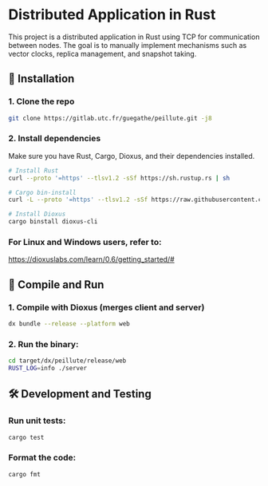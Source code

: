# Distributed Application in Rust

This project is a distributed application in Rust using TCP for communication between nodes.
The goal is to manually implement mechanisms such as vector clocks, replica management, and snapshot taking.

## 🚀 Installation

### 1. Clone the repo
```sh
git clone https://gitlab.utc.fr/guegathe/peillute.git -j8
```

### 2. Install dependencies
Make sure you have Rust, Cargo, Dioxus, and their dependencies installed.

```sh
# Install Rust
curl --proto '=https' --tlsv1.2 -sSf https://sh.rustup.rs | sh

# Cargo bin-install
curl -L --proto '=https' --tlsv1.2 -sSf https://raw.githubusercontent.com/cargo-bins/cargo-binstall/main/install-from-binstall-release.sh | bash

# Install Dioxus
cargo binstall dioxus-cli
```

### For Linux and Windows users, refer to:
https://dioxuslabs.com/learn/0.6/getting_started/#

## 🚀 Compile and Run

### 1. Compile with Dioxus (merges client and server)
```sh
dx bundle --release --platform web
```

### 2. Run the binary:
```sh
cd target/dx/peillute/release/web
RUST_LOG=info ./server
```

## 🛠️ Development and Testing

### Run unit tests:
```sh
cargo test
```

### Format the code:
```sh
cargo fmt
```
